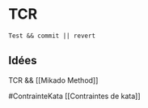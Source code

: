 # TCR 
```
Test && commit || revert
```


## Idées
TCR && [[Mikado Method]]

#ContrainteKata
[[Contraintes de kata]]